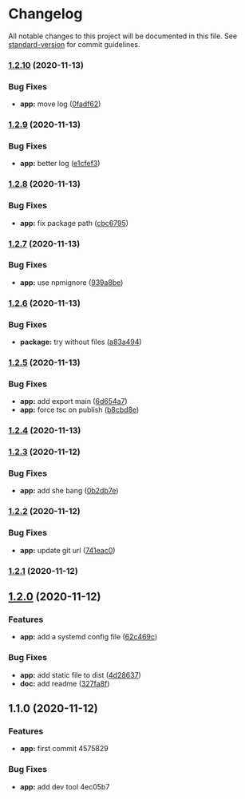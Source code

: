 # Changelog

All notable changes to this project will be documented in this file. See [standard-version](https://github.com/conventional-changelog/standard-version) for commit guidelines.

### [1.2.10](https://github.com/ltrillaud/watchtor/compare/v1.2.9...v1.2.10) (2020-11-13)


### Bug Fixes

* **app:** move log ([0fadf62](https://github.com/ltrillaud/watchtor/commit/0fadf629df4227051faa4a41b86dc209090415a4))

### [1.2.9](https://github.com/ltrillaud/watchtor/compare/v1.2.8...v1.2.9) (2020-11-13)


### Bug Fixes

* **app:** better log ([e1cfef3](https://github.com/ltrillaud/watchtor/commit/e1cfef38b1f0d2d75daaa46bfea25a97a339bbd7))

### [1.2.8](https://github.com/ltrillaud/watchtor/compare/v1.2.7...v1.2.8) (2020-11-13)


### Bug Fixes

* **app:** fix package path ([cbc6795](https://github.com/ltrillaud/watchtor/commit/cbc6795956e4e76909876d29d54ee3e5d31131ff))

### [1.2.7](https://github.com/ltrillaud/watchtor/compare/v1.2.6...v1.2.7) (2020-11-13)


### Bug Fixes

* **app:** use npmignore ([939a8be](https://github.com/ltrillaud/watchtor/commit/939a8be22d9315325432594e641c4dbf13326843))

### [1.2.6](https://github.com/ltrillaud/watchtor/compare/v1.2.5...v1.2.6) (2020-11-13)


### Bug Fixes

* **package:** try without files ([a83a494](https://github.com/ltrillaud/watchtor/commit/a83a4942dd437fb53caf7f22888e27bc784f3cfc))

### [1.2.5](https://github.com/ltrillaud/watchtor/compare/v1.2.4...v1.2.5) (2020-11-13)


### Bug Fixes

* **app:** add export main ([6d654a7](https://github.com/ltrillaud/watchtor/commit/6d654a7ba7aedac02a552e03788431ac4e19a614))
* **app:** force tsc on publish ([b8cbd8e](https://github.com/ltrillaud/watchtor/commit/b8cbd8ee14ecb1f8dd4c327d029d0a47f87906ce))

### [1.2.4](https://github.com/ltrillaud/watchtor/compare/v1.2.3...v1.2.4) (2020-11-13)

### [1.2.3](https://github.com/ltrillaud/watchtor/compare/v1.2.2...v1.2.3) (2020-11-12)


### Bug Fixes

* **app:** add she bang ([0b2db7e](https://github.com/ltrillaud/watchtor/commit/0b2db7ea3ed1dcd93d8a01c8429bd9528cb28c4c))

### [1.2.2](https://github.com/ltrillaud/watchtor/compare/v1.2.1...v1.2.2) (2020-11-12)


### Bug Fixes

* **app:** update git url ([741eac0](https://github.com/ltrillaud/watchtor/commit/741eac0ada498e13cb453a65e94fa9a46ecbe796))

### [1.2.1](https://github.com/ltrillaud/watchtor/compare/v1.2.0...v1.2.1) (2020-11-12)

## [1.2.0](https://github.com/ltrillaud/watchtor/compare/v1.1.0...v1.2.0) (2020-11-12)


### Features

* **app:** add a systemd config file ([62c469c](https://github.com/ltrillaud/watchtor/commit/62c469c7d2c839d50348b096def124b2d32e6f16))


### Bug Fixes

* **app:** add static file to dist ([4d28637](https://github.com/ltrillaud/watchtor/commit/4d28637b4d19e6667b1b1bd1e3e90a09c7b36f93))
* **doc:** add readme ([327fa8f](https://github.com/ltrillaud/watchtor/commit/327fa8f8e26a0701a8e657c51ace5c7621a5886e))

## 1.1.0 (2020-11-12)


### Features

* **app:** first commit 4575829


### Bug Fixes

* **app:** add dev tool 4ec05b7
